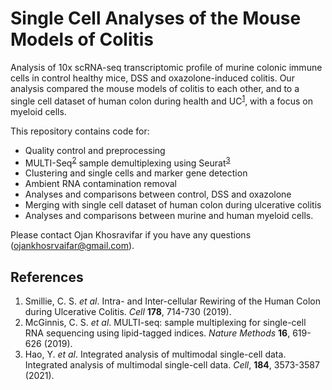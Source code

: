 # Single Cell Analyses of the Mouse Models of Colitis

Analysis of 10x scRNA-seq transcriptomic profile of murine colonic immune cells in control healthy mice, DSS and oxazolone-induced colitis. Our analysis compared the mouse models of colitis to each other, and to a single cell dataset of human colon during health and UC<sup>[1](##References)</sup>, with a focus on myeloid cells.

This repository contains code for:

* Quality control and preprocessing
* MULTI-Seq<sup>[2](##References)</sup> sample demultiplexing using Seurat<sup>[3](##References)</sup>
* Clustering and single cells and marker gene detection
* Ambient RNA contamination removal
* Analyses and comparisons between control, DSS and oxazolone
* Merging with single cell dataset of human colon during ulcerative colitis
* Analyses and comparisons between murine and human myeloid cells.

Please contact Ojan Khosravifar if you have any questions (ojankhosrvaifar@gmail.com).

## References
1.   Smillie, C. S. *et al*. Intra- and Inter-cellular Rewiring of the Human Colon during Ulcerative Colitis. *Cell* **178**, 714-730 (2019).
2.   McGinnis, C. S. *et al*. MULTI-seq: sample multiplexing for single-cell RNA sequencing using lipid-tagged indices. *Nature Methods* **16**, 619-626 (2019).
3.   Hao, Y. *et al*. Integrated analysis of multimodal single-cell data. Integrated analysis of multimodal single-cell data. *Cell*, **184**, 3573-3587 (2021).
